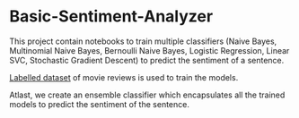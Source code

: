 # Basic-Sentiment-Analyzer

This project contain notebooks to train multiple classifiers (Naive Bayes, Multinomial Naive Bayes, Bernoulli Naive Bayes, Logistic Regression, Linear SVC, Stochastic Gradient Descent) 
to predict the sentiment of a sentence. 

[Labelled dataset](http://ai.stanford.edu/~amaas/data/sentiment/) of movie reviews is used to train the models.

Atlast, we create an ensemble classifier which encapsulates all the trained models to predict the sentiment of the sentence.
